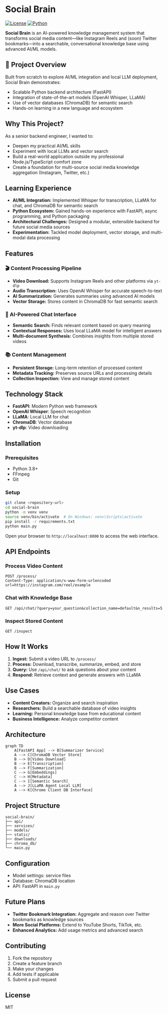 # Social Brain

[![License](https://img.shields.io/badge/license-MIT-blue.svg)](LICENSE)
[![Python](https://img.shields.io/badge/python-3.8%2B-blue.svg)](https://www.python.org/downloads/)

**Social Brain** is an AI-powered knowledge management system that transforms social media content—like Instagram Reels and (soon) Twitter bookmarks—into a searchable, conversational knowledge base using advanced AI/ML models.

## 🚀 Project Overview

Built from scratch to explore AI/ML integration and local LLM deployment, Social Brain demonstrates:
- Scalable Python backend architecture (FastAPI)
- Integration of state-of-the-art models (OpenAI Whisper, LLaMA)
- Use of vector databases (ChromaDB) for semantic search
- Hands-on learning in a new language and ecosystem

## Why This Project?
As a senior backend engineer, I wanted to:
- Deepen my practical AI/ML skills
- Experiment with local LLMs and vector search
- Build a real-world application outside my professional Node.js/TypeScript comfort zone
- Create a foundation for multi-source social media knowledge aggregation (Instagram, Twitter, etc.)

## Learning Experience
- **AI/ML Integration:** Implemented Whisper for transcription, LLaMA for chat, and ChromaDB for semantic search
- **Python Ecosystem:** Gained hands-on experience with FastAPI, async programming, and Python packaging
- **Architectural Challenges:** Designed a modular, extensible backend for future social media sources
- **Experimentation:** Tackled model deployment, vector storage, and multi-modal data processing

## Features

### 🎬 Content Processing Pipeline
- **Video Download:** Supports Instagram Reels and other platforms via `yt-dlp`
- **Audio Transcription:** Uses OpenAI Whisper for accurate speech-to-text
- **AI Summarization:** Generates summaries using advanced AI models
- **Vector Storage:** Stores content in ChromaDB for fast semantic search

### 🤖 AI-Powered Chat Interface
- **Semantic Search:** Finds relevant content based on query meaning
- **Contextual Responses:** Uses local LLaMA model for intelligent answers
- **Multi-document Synthesis:** Combines insights from multiple stored videos

### 📚 Content Management
- **Persistent Storage:** Long-term retention of processed content
- **Metadata Tracking:** Preserves source URLs and processing details
- **Collection Inspection:** View and manage stored content

## Technology Stack
- **FastAPI**: Modern Python web framework
- **OpenAI Whisper**: Speech recognition
- **LLaMA**: Local LLM for chat
- **ChromaDB**: Vector database
- **yt-dlp**: Video downloading

## Installation

### Prerequisites
- Python 3.8+
- FFmpeg
- Git

### Setup
```bash
git clone <repository-url>
cd social-brain
python -m venv venv
source venv/bin/activate  # On Windows: venv\Scripts\activate
pip install -r requirements.txt
python main.py
```
Open your browser to `http://localhost:8000` to access the web interface.

## API Endpoints

### Process Video Content
```http
POST /process/
Content-Type: application/x-www-form-urlencoded
url=https://instagram.com/reel/example
```

### Chat with Knowledge Base
```http
GET /api/chat/?query=your_question&collection_name=default&n_results=5
```

### Inspect Stored Content
```http
GET /inspect
```

## How It Works
1. **Ingest:** Submit a video URL to `/process/`
2. **Process:** Download, transcribe, summarize, embed, and store
3. **Query:** Use `/api/chat/` to ask questions about your content
4. **Respond:** Retrieve context and generate answers with LLaMA

## Use Cases
- **Content Creators:** Organize and search inspiration
- **Researchers:** Build a searchable database of video insights
- **Learning:** Personal knowledge base from educational content
- **Business Intelligence:** Analyze competitor content

## Architecture
```mermaid
graph TD
    A[FastAPI App] --> B[Summarizer Service]
    A --> C[ChromaDB Vector Store]
    B --> D[Video Download]
    B --> E[Transcription]
    B --> F[Summarization]
    C --> G[Embeddings]
    C --> H[Metadata]
    C --> I[Semantic Search]
    A --> J[LLaMA Agent Local LLM]
    A --> K[Chrome Client DB Interface]
```

## Project Structure
```
social-brain/
├── api/
├── services/
├── models/
├── static/
├── downloads/
├── chroma_db/
└── main.py
```

## Configuration
- Model settings: service files
- Database: ChromaDB location
- API: FastAPI in `main.py`

## Future Plans
- **Twitter Bookmark Integration:** Aggregate and reason over Twitter bookmarks as knowledge sources
- **More Social Platforms:** Extend to YouTube Shorts, TikTok, etc.
- **Enhanced Analytics:** Add usage metrics and advanced search

## Contributing
1. Fork the repository
2. Create a feature branch
3. Make your changes
4. Add tests if applicable
5. Submit a pull request

## License
MIT 